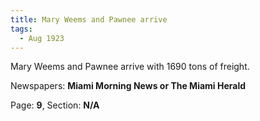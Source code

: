 ```yaml
---  
title: Mary Weems and Pawnee arrive  
tags:  
  - Aug 1923  
---  
```

  
Mary Weems and Pawnee arrive with 1690 tons of freight.  
  
Newspapers: **Miami Morning News or The Miami Herald**  
  
Page: **9**, Section: **N/A** 
